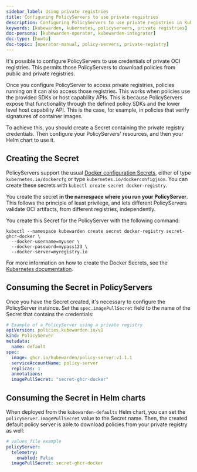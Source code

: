 ```yaml
---
sidebar_label: Using private registries
title: Configuring PolicyServers to use private registries
description: Configuring PolicyServers to use private registries in Kubewarden.
keywords: [kubewarden, kubernetes, policyservers, private registries]
doc-persona: [kubewarden-operator, kubewarden-integrator]
doc-type: [howto]
doc-topic: [operator-manual, policy-servers, private-registry]
---
```


<head>
  <link rel="canonical" href="https://docs.kubewarden.io/howtos/policy-servers/private-registry"/>
</head>

It's possible to configure PolicyServers to use credentials of private OCI
registries. This permits those PolicyServers to download policies from
public and private registries.

Once you configure PolicyServer to access private registries, policies running
on it can also access those registries. This works when policies use the
provided SDKs or host capability APIs. This is because PolicyServers expose
that functionality through the defined policy SDKs and the lower level host
capability API. This is the case, for example, in policies that verify
signatures of container images.

To achieve this, you should create a Secret containing the private registry
credentials. Then configure your PolicyServers' resources, and then your Helm
chart to use it.

## Creating the Secret

PolicyServers support the usual [Docker configuration
Secrets](https://kubernetes.io/docs/concepts/configuration/secret/#docker-config-secrets),
either of type `kubernetes.io/dockercfg` or type
`kubernetes.io/dockerconfigjson`. You can create these secrets with `kubectl
create secret docker-registry`.

You create the secret **in the namespace where you run your PolicyServer**.
This follows the principle of least privilege, and lets different
PolicyServers validate OCI artifacts, from different registries, independently.

You create this Secret for the PolicyServer with the following command:

```shell
kubectl --namespace kubewarden create secret docker-registry secret-ghcr-docker \
  --docker-username=myuser \
  --docker-password=mypass123 \
  --docker-server=myregistry.io
```

For more information on how to create the Docker Secrets, see the [Kubernetes
documentation](https://kubernetes.io/docs/concepts/configuration/secret/#docker-config-secrets).

## Consuming the Secret in PolicyServers

Once you have the Secret created, it's necessary to configure the PolicyServer
instance. Set the `spec.imagePullSecret` field to the name of the Secret that
contains the credentials:

```yaml
# Example of a PolicyServer using a private registry
apiVersion: policies.kubewarden.io/v1
kind: PolicyServer
metadata:
  name: default
spec:
  image: ghcr.io/kubewarden/policy-server:v1.1.1
  serviceAccountName: policy-server
  replicas: 1
  annotations:
  imagePullSecret: "secret-ghcr-docker"
```

## Consuming the Secret in Helm charts

When deployed from the `kubewarden-defaults` Helm chart, you can set the
`policyServer.imagePullSecret` value to the Secret name. Then,
the created default policy server is able to download policies from your
private registry as well:

```yaml
# values file example
policyServer:
  telemetry:
    enabled: False
  imagePullSecret: secret-ghcr-docker
```
